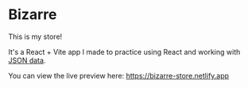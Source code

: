 # Bizarre

 This is my store!

 It's a React + Vite app I made to practice using React and working with [JSON data](https://dummyjson.com).

 You can view the live preview here:
 https://bizarre-store.netlify.app
